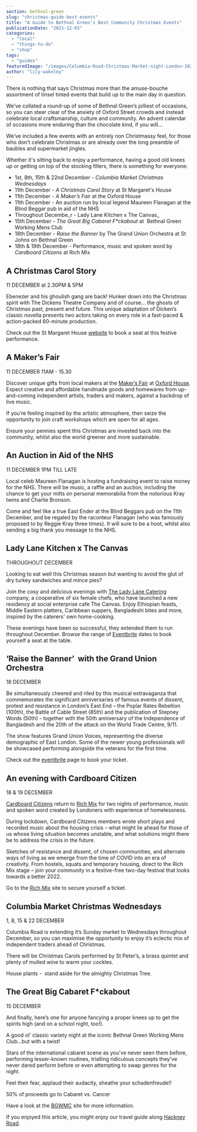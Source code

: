 ```yaml
---
section: bethnal-green
slug: "christmas-guide-best-events"
title: "A Guide to Bethnal Green’s Best Community Christmas Events"
publicationDate: "2021-12-03"
categories: 
  - "local"
  - "things-to-do"
  - "shop"
tags: 
  - "guides"
featuredImage: "/images/Columbia-Road-Christmas-Market-night-London-1024x683-1.jpg"
author: "lily-wakeley"
---
```


There is nothing that says Christmas more than the amuse-bouche assortment of tinsel tinted events that build up to the main day in question. 

We’ve collated a round-up of some of Bethnal Green’s jolliest of occasions, so you can steer clear of the anxiety of Oxford Street crowds and instead celebrate local craftsmanship, culture and community. An advent calendar of occasions more enduring than the chocolate kind, if you will...

We’ve included a few events with an entirely non Christmassy feel, for those who don’t celebrate Christmas or are already over the long preamble of baubles and supermarket jingles. 

Whether it's sitting back to enjoy a performance, having a good old knees up or getting on top of the stocking fillers, there is something for everyone:

- 1st, 8th, 15th & 22nd December - _Columbia Market Christmas Wednesdays_ 
- 11th December - _A Christmas Carol Story_ at St Margaret's House 
- 11th December - _A Maker’s Fair_ at the Oxford House 
- 11th December - An auction run by local legend Maureen Flanagan at the Blind Beggar pub in aid of the NHS
- Throughout Decembe_r - Lady Lane Kitchen x The Canvas_
- 15th December - _The Great Big Cabaret F\*ckabout_ at  Bethnal Green Working Mens Club
- 18th December - _Raise the Banner_ by The Grand Union Orchestra at St Johns on Bethnal Green
- 18th & 19th December - Performance, music and spoken word by _Cardboard Citizens_ at Rich Mix 

## A Christmas Carol Story 

11 DECEMBER at 2.30PM & 5PM

Ebenezer and his ghoulish gang are back! Hunker down into the Christmas spirit with The Dickens Theatre Company and of course... the ghosts of Christmas past, present and future. This unique adaptation of Dicken’s classic novella presents two actors taking on every role in a fast-paced & action-packed 60-minute production.

Check out the St Margaret House [website](https://www.stmargaretshouse.org.uk/whats-on-backend-1/achristmascarol2021) to book a seat at this festive performance.

## A Maker’s Fair 

11 DECEMBER 11AM - 15.30

Discover unique gifts from local makers at the [Maker’s Fair](https://www.oxfordhouse.org.uk/event/oxford-house-makers-fair-11-december-2021/) at [Oxford House](https://bethnalgreenlondon.co.uk/oxford-house-renovation-plans/). Expect creative and affordable handmade goods and homewares from up-and-coming independent artists, traders and makers, against a backdrop of live music. 

If you’re feeling inspired by the artistic atmosphere, then seize the opportunity to join craft workshops which are open for all ages.

Ensure your pennies spent this Christmas are invested back into the community, whilst also the world greener and more sustainable. 

## An Auction in Aid of the NHS 

11 DECEMBER 1PM TILL LATE

Local celeb Maureen Flanagan is hosting a fundraising event to raise money for the NHS. There will be music, a raffle and an auction, including the chance to get your mitts on personal memorabilia from the notorious Kray twins and Charlie Bronson. 

Come and feel like a true East Ender at the Blind Beggars pub on the 11th December, and be regaled by the raconteur Flanagan (who was famously proposed to by Reggie Kray three times). It will sure to be a hoot, whilst also sending a big thank you message to the NHS.

## Lady Lane Kitchen x The Canvas

THROUGHOUT DECEMBER

Looking to eat well this Christmas season but wanting to avoid the glut of dry turkey sandwiches and mince pies? 

Join the cosy and delicious evenings with [The Lady Lane Catering](https://romanroadlondon.com/events/lady-lane-kitchen-supper-club-canvas/) company, a cooperative of six female chefs, who have launched a new residency at social enterprise cafe The Canvas. Enjoy Ethiopian feasts, Middle Eastern platters, Caribbean suppers, Bangladeshi bites and more, inspired by the caterers' own home-cooking. 

These evenings have been so successful, they extended them to run throughout December. Browse the range of [Eventbrite](https://www.eventbrite.co.uk/o/the-canvas-16987237071) dates to book yourself a seat at the table.

## ‘Raise the Banner’  with the Grand Union Orchestra 

18 DECEMBER

Be simultaneously cheered and riled by this musical extravaganza that commemorates the significant anniversaries of famous events of dissent, protest and resistance in London’s East End – the Poplar Rates Rebellion (100th), the Battle of Cable Street (85th) and the publication of Stepney Words (50th) - together with the 50th anniversary of the Independence of Bangladesh and the 20th of the attack on the World Trade Centre, 9/11. 

The show features Grand Union Voices, representing the diverse demographic of East London. Some of the newer young professionals will be showcased performing alongside the veterans for the first time. 

Check out the [eventbrite](https://www.eventbrite.co.uk/e/grand-union-orchestra-raise-the-banner-back-by-popular-demand-tickets-200898371437?aff=erelexpmlt) page to book your ticket. 

## An evening with Cardboard Citizen

18 & 19 DECEMBER

[Cardboard Citizens](https://lnks.gd/l/eyJhbGciOiJIUzI1NiJ9.eyJidWxsZXRpbl9saW5rX2lkIjoxNDYsInVyaSI6ImJwMjpjbGljayIsImJ1bGxldGluX2lkIjoiMjAyMTExMjYuNDk0MDAwODEiLCJ1cmwiOiJodHRwczovL2NhcmRib2FyZGNpdGl6ZW5zLm9yZy51ay8ifQ.gcIbenMVowWG4mJgMww6oUirS2TquI38XSsidCkuovI/s/1501210085/br/121740989083-l) return to [Rich Mix](https://lnks.gd/l/eyJhbGciOiJIUzI1NiJ9.eyJidWxsZXRpbl9saW5rX2lkIjoxNDcsInVyaSI6ImJwMjpjbGljayIsImJ1bGxldGluX2lkIjoiMjAyMTExMjYuNDk0MDAwODEiLCJ1cmwiOiJodHRwczovL3JpY2htaXgub3JnLnVrLyJ9.ZU63WynMzmXtr0gnQaVlbt3W04FeHh6OKLOfBQKDlo0/s/1501210085/br/121740989083-l) for two nights of performance, music and spoken word created by Londoners with experience of homelessness.

During lockdown, Cardboard Citizens members wrote short plays and recorded music about the housing crisis – what might lie ahead for those of us whose living situation becomes unstable, and what solutions might there be to address the crisis in the future.

Sketches of resistance and dissent, of chosen communities, and alternate ways of living as we emerge from the time of COVID into an era of creativity. From hostels, squats and temporary housing, direct to the Rich Mix stage – join your community in a festive-free two-day festival that looks towards a better 2022.

Go to the [Rich Mix](https://richmix.org.uk/events/resisting-christmas/) site to secure yourself a ticket.  

## Columbia Market Christmas Wednesdays

1, 8, 15 & 22 DECEMBER

Columbia Road is extending it’s Sunday market to Wednesdays throughout December, so you can maximise the opportunity to enjoy it’s eclectic mix of independent traders ahead of Christmas. 

There will be Christmas Carols performed by St Peter’s, a brass quintet and plenty of mulled wine to warm your cockles.

House plants -  stand aside for the almighty Christmas Tree.

## The Great Big Cabaret F\*ckabout 

15 DECEMBER

And finally, here’s one for anyone fancying a proper knees up to get the spirits high (and on a school night, too!). 

A good ol' classic variety night at the iconic Bethnal Green Working Mens Club...but with a twist!

Stars of the international cabaret scene as you've never seen them before, performing lesser-known routines, trialling ridiculous concepts they've never dared perform before or even attempting to swap genres for the night.

Feel their fear, applaud their audacity, sheathe your schadenfreude!!

50% of proceeds go to Cabaret vs. Cancer 

Have a look at the [BGWMC](https://workersplaytime.net/THISWEEK.htm#FUCKABOUTDEC) site for more information. 

If you enjoyed this article, you might enjoy our travel guide along [Hackney Road](https://bethnalgreenlondon.co.uk/hackney-road-foodie-guide/).
